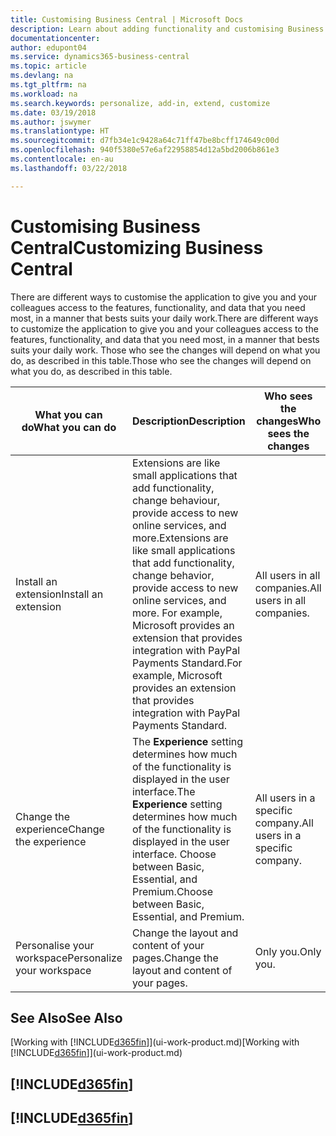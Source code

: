 ```yaml
---
title: Customising Business Central | Microsoft Docs
description: Learn about adding functionality and customising Business Central.
documentationcenter: 
author: edupont04
ms.service: dynamics365-business-central
ms.topic: article
ms.devlang: na
ms.tgt_pltfrm: na
ms.workload: na
ms.search.keywords: personalize, add-in, extend, customize
ms.date: 03/19/2018
ms.author: jswymer
ms.translationtype: HT
ms.sourcegitcommit: d7fb34e1c9428a64c71ff47be8bcff174649c00d
ms.openlocfilehash: 940f5380e57e6af22958854d12a5bd2006b861e3
ms.contentlocale: en-au
ms.lasthandoff: 03/22/2018

---
```

# <a name="customizing-business-central"></a><span data-ttu-id="c8310-103">Customising Business Central</span><span class="sxs-lookup"><span data-stu-id="c8310-103">Customizing Business Central</span></span>
<!--NAV # Customizing Dynamics NAV -->
<span data-ttu-id="c8310-104">There are different ways to customise the application to give you and your colleagues access to the features, functionality, and data that you need most, in a manner that bests suits your daily work.</span><span class="sxs-lookup"><span data-stu-id="c8310-104">There are different ways to customize the application to give you and your colleagues access to the features, functionality, and data that you need most, in a manner that bests suits your daily work.</span></span> <span data-ttu-id="c8310-105">Those who see the changes will depend on what you do, as described in this table.</span><span class="sxs-lookup"><span data-stu-id="c8310-105">Those who see the changes will depend on what you do, as described in this table.</span></span>

| <span data-ttu-id="c8310-106">What you can do</span><span class="sxs-lookup"><span data-stu-id="c8310-106">What you can do</span></span>    |  <span data-ttu-id="c8310-107">Description</span><span class="sxs-lookup"><span data-stu-id="c8310-107">Description</span></span>  |  <span data-ttu-id="c8310-108">Who sees the changes</span><span class="sxs-lookup"><span data-stu-id="c8310-108">Who sees the changes</span></span>  |  <span data-ttu-id="c8310-109">More information</span><span class="sxs-lookup"><span data-stu-id="c8310-109">More information</span></span>  |
|-----|---------------|---------|-------|
|<span data-ttu-id="c8310-110">Install an extension</span><span class="sxs-lookup"><span data-stu-id="c8310-110">Install an extension</span></span>|<span data-ttu-id="c8310-111">Extensions are like small applications that add functionality, change behaviour, provide access to new online services, and more.</span><span class="sxs-lookup"><span data-stu-id="c8310-111">Extensions are like small applications that add functionality, change behavior, provide access to new online services, and more.</span></span> <span data-ttu-id="c8310-112">For example, Microsoft provides an extension that provides integration with PayPal Payments Standard.</span><span class="sxs-lookup"><span data-stu-id="c8310-112">For example, Microsoft provides an extension that provides integration with PayPal Payments Standard.</span></span>|<span data-ttu-id="c8310-113">All users in all companies.</span><span class="sxs-lookup"><span data-stu-id="c8310-113">All users in all companies.</span></span>|[<span data-ttu-id="c8310-114">Customising Using Extensions</span><span class="sxs-lookup"><span data-stu-id="c8310-114">Customizing Using Extensions</span></span>](ui-extensions.md)|
|<span data-ttu-id="c8310-115">Change the experience</span><span class="sxs-lookup"><span data-stu-id="c8310-115">Change the experience</span></span>|<span data-ttu-id="c8310-116">The **Experience** setting determines how much of the functionality is displayed in the user interface.</span><span class="sxs-lookup"><span data-stu-id="c8310-116">The **Experience** setting determines how much of the functionality is displayed in the user interface.</span></span> <span data-ttu-id="c8310-117">Choose between Basic, Essential, and Premium.</span><span class="sxs-lookup"><span data-stu-id="c8310-117">Choose between Basic, Essential, and Premium.</span></span>|<span data-ttu-id="c8310-118">All users in a specific company.</span><span class="sxs-lookup"><span data-stu-id="c8310-118">All users in a specific company.</span></span>|<span data-ttu-id="c8310-119">[Customizing Your [!INCLUDE[d365fin](includes/d365fin_md.md)] Experience](ui-experiences.md)</span><span class="sxs-lookup"><span data-stu-id="c8310-119">[Customizing Your [!INCLUDE[d365fin](includes/d365fin_md.md)] Experience](ui-experiences.md)</span></span>|
|<span data-ttu-id="c8310-120">Personalise your workspace</span><span class="sxs-lookup"><span data-stu-id="c8310-120">Personalize your workspace</span></span>|<span data-ttu-id="c8310-121">Change the layout and content of your pages.</span><span class="sxs-lookup"><span data-stu-id="c8310-121">Change the layout and content of your pages.</span></span>|<span data-ttu-id="c8310-122">Only you.</span><span class="sxs-lookup"><span data-stu-id="c8310-122">Only you.</span></span>|[<span data-ttu-id="c8310-123">Personalising Your Workspace</span><span class="sxs-lookup"><span data-stu-id="c8310-123">Personalizing Your Workspace</span></span>](ui-personalization-user.md)|

## <a name="see-also"></a><span data-ttu-id="c8310-124">See Also</span><span class="sxs-lookup"><span data-stu-id="c8310-124">See Also</span></span>
<span data-ttu-id="c8310-125">[Working with [!INCLUDE[d365fin](includes/d365fin_md.md)]](ui-work-product.md)</span><span class="sxs-lookup"><span data-stu-id="c8310-125">[Working with [!INCLUDE[d365fin](includes/d365fin_md.md)]](ui-work-product.md)</span></span>  

## [!INCLUDE[d365fin](includes/free_trial_md.md)]  
## [!INCLUDE[d365fin](includes/training_link_md.md)]

